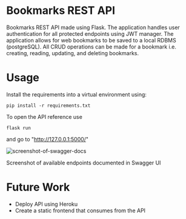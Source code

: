 # Bookmarks REST API
Bookmarks REST API made using Flask. The application handles user authentication for all protected endpoints using JWT manager. The application allows for web bookmarks to be saved to a local RDBMS (postgreSQL). All CRUD operations can be made for a bookmark i.e. creating, reading, updating, and deleting bookmarks.

# Usage

Install the requirements into a virtual environment using:

```pip install -r requirements.txt```

To open the API reference use

```flask run```

and go to "http://127.0.0.1:5000/"

![screenshot-of-swagger-docs](../assets/images/bookmarks_api_swagger.png)
<figcaption>Screenshot of available endpoints documented in Swagger UI</figcaption>

# Future Work

<ul>
    <li>Deploy API using Heroku</li>
    <li>Create a static frontend that consumes from the API</li>
</ul>